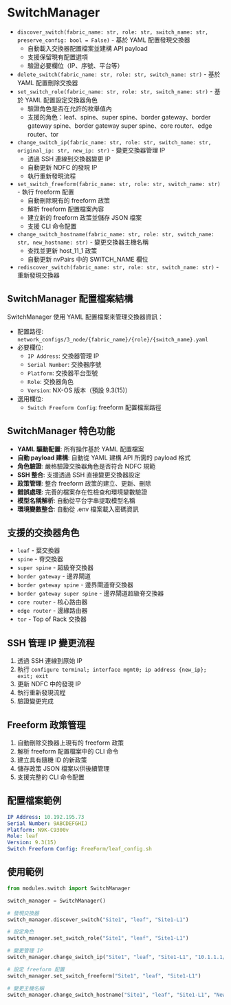 # SwitchManager
- `discover_switch(fabric_name: str, role: str, switch_name: str, preserve_config: bool = False)` - 基於 YAML 配置發現交換器
  - 自動載入交換器配置檔案並建構 API payload
  - 支援保留現有配置選項
  - 驗證必要欄位（IP、序號、平台等）
- `delete_switch(fabric_name: str, role: str, switch_name: str)` - 基於 YAML 配置刪除交換器
- `set_switch_role(fabric_name: str, role: str, switch_name: str)` - 基於 YAML 配置設定交換器角色
  - 驗證角色是否在允許的枚舉值內
  - 支援的角色：leaf、spine、super spine、border gateway、border gateway spine、border gateway super spine、core router、edge router、tor
- `change_switch_ip(fabric_name: str, role: str, switch_name: str, original_ip: str, new_ip: str)` - 變更交換器管理 IP
  - 透過 SSH 連線到交換器變更 IP
  - 自動更新 NDFC 的發現 IP
  - 執行重新發現流程
- `set_switch_freeform(fabric_name: str, role: str, switch_name: str)` - 執行 freeform 配置
  - 自動刪除現有的 freeform 政策
  - 解析 freeform 配置檔案內容
  - 建立新的 freeform 政策並儲存 JSON 檔案
  - 支援 CLI 命令配置
- `change_switch_hostname(fabric_name: str, role: str, switch_name: str, new_hostname: str)` - 變更交換器主機名稱
  - 查找並更新 host_11_1 政策
  - 自動更新 nvPairs 中的 SWITCH_NAME 欄位
- `rediscover_switch(fabric_name: str, role: str, switch_name: str)` - 重新發現交換器

## SwitchManager 配置檔案結構
SwitchManager 使用 YAML 配置檔案來管理交換器資訊：
- 配置路徑: `network_configs/3_node/{fabric_name}/{role}/{switch_name}.yaml`
- 必要欄位:
  - `IP Address`: 交換器管理 IP
  - `Serial Number`: 交換器序號
  - `Platform`: 交換器平台型號
  - `Role`: 交換器角色
  - `Version`: NX-OS 版本（預設 9.3(15)）
- 選用欄位:
  - `Switch Freeform Config`: freeform 配置檔案路徑

## SwitchManager 特色功能
- **YAML 驅動配置**: 所有操作基於 YAML 配置檔案
- **自動 payload 建構**: 自動從 YAML 建構 API 所需的 payload 格式
- **角色驗證**: 嚴格驗證交換器角色是否符合 NDFC 規範
- **SSH 整合**: 支援透過 SSH 直接變更交換器設定
- **政策管理**: 整合 freeform 政策的建立、更新、刪除
- **錯誤處理**: 完善的檔案存在性檢查和環境變數驗證
- **模型名稱解析**: 自動從平台字串提取模型名稱
- **環境變數整合**: 自動從 .env 檔案載入密碼資訊

## 支援的交換器角色
- `leaf` - 葉交換器
- `spine` - 脊交換器  
- `super spine` - 超級脊交換器
- `border gateway` - 邊界閘道
- `border gateway spine` - 邊界閘道脊交換器
- `border gateway super spine` - 邊界閘道超級脊交換器
- `core router` - 核心路由器
- `edge router` - 邊緣路由器
- `tor` - Top of Rack 交換器

## SSH 管理 IP 變更流程
1. 透過 SSH 連線到原始 IP
2. 執行 `configure terminal; interface mgmt0; ip address {new_ip}; exit; exit`
3. 更新 NDFC 中的發現 IP
4. 執行重新發現流程
5. 驗證變更完成

## Freeform 政策管理
1. 自動刪除交換器上現有的 freeform 政策
2. 解析 freeform 配置檔案中的 CLI 命令
3. 建立具有隨機 ID 的新政策
4. 儲存政策 JSON 檔案以供後續管理
5. 支援完整的 CLI 命令配置

## 配置檔案範例
```yaml
IP Address: 10.192.195.73
Serial Number: 9ABCDEFGHIJ
Platform: N9K-C9300v
Role: leaf
Version: 9.3(15)
Switch Freeform Config: FreeForm/leaf_config.sh
```

## 使用範例
```python
from modules.switch import SwitchManager

switch_manager = SwitchManager()

# 發現交換器
switch_manager.discover_switch("Site1", "leaf", "Site1-L1")

# 設定角色
switch_manager.set_switch_role("Site1", "leaf", "Site1-L1")

# 變更管理 IP
switch_manager.change_switch_ip("Site1", "leaf", "Site1-L1", "10.1.1.1/24", "10.1.1.2/24")

# 設定 freeform 配置
switch_manager.set_switch_freeform("Site1", "leaf", "Site1-L1")

# 變更主機名稱
switch_manager.change_switch_hostname("Site1", "leaf", "Site1-L1", "NewHostname")
```
